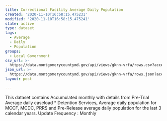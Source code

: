 ```yaml
---
title: Correctional Facility Average Daily Population
created: '2020-11-10T16:58:15.475231'
modified: '2020-11-10T16:58:15.475241'
state: active
type: dataset
tags:
  - Average
  - Daily
  - Population
groups:
  - Local Government
csv_url: >-
  https://data.montgomerycountymd.gov/api/views/gknn-vrfa/rows.csv?accessType=DOWNLOAD
json_url: >-
  https://data.montgomerycountymd.gov/api/views/gknn-vrfa/rows.json?accessType=DOWNLOAD
layout: post

---
```

This dataset contains Accumulated monthly with details from Pre-Trial Average daily caseload * Detention Services, Average daily population for MCCF, MCDC, PRRS and Pre-Release average daily population for the last 3 calendar years.
Update Frequency : Monthly
